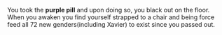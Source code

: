 You took the **purple pill** and upon doing so, you black out on the floor. When you awaken you find yourself strapped to a chair and being force feed all 72 new genders(including Xavier) to exist since you passed out.

